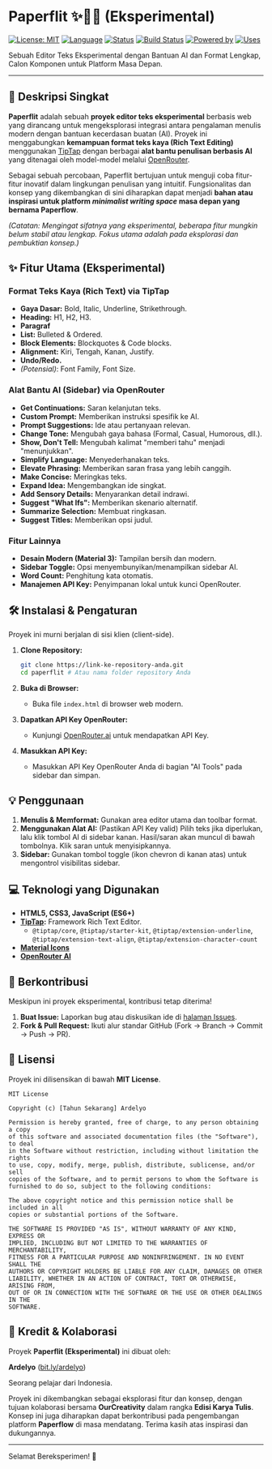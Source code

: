 
# Paperflit ✨📝🤖 (Eksperimental)

[![License: MIT](https://img.shields.io/badge/License-MIT-yellow.svg)](https://opensource.org/licenses/MIT)
[![Language](https://img.shields.io/badge/language-HTML%2FCSS%2FJS-orange.svg)]()
[![Status](https://img.shields.io/badge/status-eksperimental-lightgrey.svg)]()
[![Build Status](https://img.shields.io/badge/build-passing-brightgreen.svg)]() <!-- Placeholder -->
[![Powered by](https://img.shields.io/badge/AI%20Powered%20by-OpenRouter-purple.svg)](https://openrouter.ai/)
[![Uses](https://img.shields.io/badge/Editor-TipTap-lightblue.svg)](https://tiptap.dev/)

Sebuah Editor Teks Eksperimental dengan Bantuan AI dan Format Lengkap, Calon Komponen untuk Platform Masa Depan.

---

## 📖 Deskripsi Singkat

**Paperflit** adalah sebuah **proyek editor teks eksperimental** berbasis web yang dirancang untuk mengeksplorasi integrasi antara pengalaman menulis modern dengan bantuan kecerdasan buatan (AI). Proyek ini menggabungkan **kemampuan format teks kaya (Rich Text Editing)** menggunakan [TipTap](https://tiptap.dev/) dengan berbagai **alat bantu penulisan berbasis AI** yang ditenagai oleh model-model melalui [OpenRouter](https://openrouter.ai/).

Sebagai sebuah percobaan, Paperflit bertujuan untuk menguji coba fitur-fitur inovatif dalam lingkungan penulisan yang intuitif. Fungsionalitas dan konsep yang dikembangkan di sini diharapkan dapat menjadi **bahan atau inspirasi untuk platform *minimalist writing space* masa depan yang bernama Paperflow**.

*(Catatan: Mengingat sifatnya yang eksperimental, beberapa fitur mungkin belum stabil atau lengkap. Fokus utama adalah pada eksplorasi dan pembuktian konsep.)*

<!-- Jika ada screenshot atau GIF demo, letakkan di sini -->
<!--
## 🚀 Demo / Tangkapan Layar

![Screenshot Editor Paperflit](link/ke/screenshot.png)
*(Ganti dengan link screenshot atau GIF demo)*
-->

## ✨ Fitur Utama (Eksperimental)

### Format Teks Kaya (Rich Text) via TipTap
*   **Gaya Dasar:** Bold, Italic, Underline, Strikethrough.
*   **Heading:** H1, H2, H3.
*   **Paragraf**
*   **List:** Bulleted & Ordered.
*   **Block Elements:** Blockquotes & Code blocks.
*   **Alignment:** Kiri, Tengah, Kanan, Justify.
*   **Undo/Redo.**
*   *(Potensial)*: Font Family, Font Size.

### Alat Bantu AI (Sidebar) via OpenRouter
*   **Get Continuations:** Saran kelanjutan teks.
*   **Custom Prompt:** Memberikan instruksi spesifik ke AI.
*   **Prompt Suggestions:** Ide atau pertanyaan relevan.
*   **Change Tone:** Mengubah gaya bahasa (Formal, Casual, Humorous, dll.).
*   **Show, Don't Tell:** Mengubah kalimat "memberi tahu" menjadi "menunjukkan".
*   **Simplify Language:** Menyederhanakan teks.
*   **Elevate Phrasing:** Memberikan saran frasa yang lebih canggih.
*   **Make Concise:** Meringkas teks.
*   **Expand Idea:** Mengembangkan ide singkat.
*   **Add Sensory Details:** Menyarankan detail indrawi.
*   **Suggest "What Ifs":** Memberikan skenario alternatif.
*   **Summarize Selection:** Membuat ringkasan.
*   **Suggest Titles:** Memberikan opsi judul.

### Fitur Lainnya
*   **Desain Modern (Material 3):** Tampilan bersih dan modern.
*   **Sidebar Toggle:** Opsi menyembunyikan/menampilkan sidebar AI.
*   **Word Count:** Penghitung kata otomatis.
*   **Manajemen API Key:** Penyimpanan lokal untuk kunci OpenRouter.

## 🛠️ Instalasi & Pengaturan

Proyek ini murni berjalan di sisi klien (client-side).

1.  **Clone Repository:**
    ```bash
    git clone https://link-ke-repository-anda.git
    cd paperflit # Atau nama folder repository Anda
    ```
2.  **Buka di Browser:**
    *   Buka file `index.html` di browser web modern.

3.  **Dapatkan API Key OpenRouter:**
    *   Kunjungi [OpenRouter.ai](https://openrouter.ai/) untuk mendapatkan API Key.

4.  **Masukkan API Key:**
    *   Masukkan API Key OpenRouter Anda di bagian "AI Tools" pada sidebar dan simpan.

## 💡 Penggunaan

1.  **Menulis & Memformat:** Gunakan area editor utama dan toolbar format.
2.  **Menggunakan Alat AI:** (Pastikan API Key valid) Pilih teks jika diperlukan, lalu klik tombol AI di sidebar kanan. Hasil/saran akan muncul di bawah tombolnya. Klik saran untuk menyisipkannya.
3.  **Sidebar:** Gunakan tombol toggle (ikon chevron di kanan atas) untuk mengontrol visibilitas sidebar.

## 💻 Teknologi yang Digunakan

*   **HTML5, CSS3, JavaScript (ES6+)**
*   **[TipTap](https://tiptap.dev/):** Framework Rich Text Editor.
    *   `@tiptap/core`, `@tiptap/starter-kit`, `@tiptap/extension-underline`, `@tiptap/extension-text-align`, `@tiptap/extension-character-count`
*   **[Material Icons](https://fonts.google.com/icons)**
*   **[OpenRouter AI](https://openrouter.ai/)**

## 🤝 Berkontribusi

Meskipun ini proyek eksperimental, kontribusi tetap diterima!

1.  **Buat Issue:** Laporkan bug atau diskusikan ide di [halaman Issues](link/ke/issues).
2.  **Fork & Pull Request:** Ikuti alur standar GitHub (Fork -> Branch -> Commit -> Push -> PR).

## 📄 Lisensi

Proyek ini dilisensikan di bawah **MIT License**.

```text
MIT License

Copyright (c) [Tahun Sekarang] Ardelyo

Permission is hereby granted, free of charge, to any person obtaining a copy
of this software and associated documentation files (the "Software"), to deal
in the Software without restriction, including without limitation the rights
to use, copy, modify, merge, publish, distribute, sublicense, and/or sell
copies of the Software, and to permit persons to whom the Software is
furnished to do so, subject to the following conditions:

The above copyright notice and this permission notice shall be included in all
copies or substantial portions of the Software.

THE SOFTWARE IS PROVIDED "AS IS", WITHOUT WARRANTY OF ANY KIND, EXPRESS OR
IMPLIED, INCLUDING BUT NOT LIMITED TO THE WARRANTIES OF MERCHANTABILITY,
FITNESS FOR A PARTICULAR PURPOSE AND NONINFRINGEMENT. IN NO EVENT SHALL THE
AUTHORS OR COPYRIGHT HOLDERS BE LIABLE FOR ANY CLAIM, DAMAGES OR OTHER
LIABILITY, WHETHER IN AN ACTION OF CONTRACT, TORT OR OTHERWISE, ARISING FROM,
OUT OF OR IN CONNECTION WITH THE SOFTWARE OR THE USE OR OTHER DEALINGS IN THE
SOFTWARE.
```

## 🙏 Kredit & Kolaborasi

Proyek **Paperflit (Eksperimental)** ini dibuat oleh:

**Ardelyo** ([bit.ly/ardelyo](http://bit.ly/ardelyo))

Seorang pelajar dari Indonesia.

Proyek ini dikembangkan sebagai eksplorasi fitur dan konsep, dengan tujuan kolaborasi bersama **OurCreativity** dalam rangka **Edisi Karya Tulis**. Konsep ini juga diharapkan dapat berkontribusi pada pengembangan platform **Paperflow** di masa mendatang. Terima kasih atas inspirasi dan dukungannya.

---

Selamat Bereksperimen! 🚀
